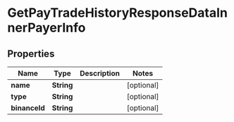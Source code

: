 

# GetPayTradeHistoryResponseDataInnerPayerInfo


## Properties

| Name | Type | Description | Notes |
|------------ | ------------- | ------------- | -------------|
|**name** | **String** |  |  [optional] |
|**type** | **String** |  |  [optional] |
|**binanceId** | **String** |  |  [optional] |



